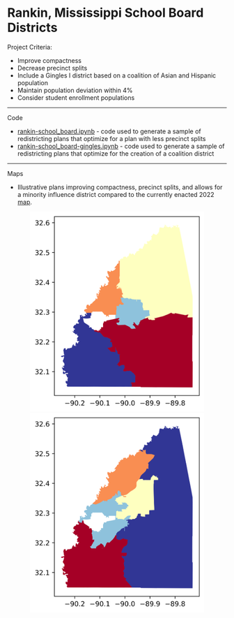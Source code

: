 # Rankin, Mississippi School Board Districts

Project Criteria:
- Improve compactness
- Decrease precinct splits
- Include a Gingles I district based on a coalition of Asian and Hispanic population
- Maintain population deviation within 4%
- Consider student enrollment populations 

************

Code

- [rankin-school_board.ipynb](https://github.com/kkakey/rrep/blob/main/Mapping/rankin_school-board/rankin-school_board.ipynb) - code used to generate a sample of redistricting plans that optimize for a plan with less precinct splits
- [rankin-school_board-gingles.ipynb](https://github.com/kkakey/rrep/blob/main/Mapping/rankin_school-board/rankin-school_board.ipynb) - code used to generate a sample of redistricting plans that optimize for the creation of a coalition district


************

Maps

- Illustrative plans improving compactness, precinct splits, and allows for a minority influence district compared to the currently enacted 2022 [map](https://github.com/kkakey/rrep/blob/0748a419aeb48c0d6af0a65d9bdb3e3d1bbeecc5/Mapping/rankin_school-board/raw_data/current_districts/ADOPTED-2022-RCSB-Districts-Plan-30x40-1.pdf).
<p align="center">
<img src="https://raw.githubusercontent.com/kkakey/rrep/refs/heads/main/Mapping/rankin_school-board/output/plan1-75083.png" width="400" >
<img src="https://raw.githubusercontent.com/kkakey/rrep/refs/heads/main/Mapping/rankin_school-board/output-gingles/plan2-20082.png" width="400" >
</p>